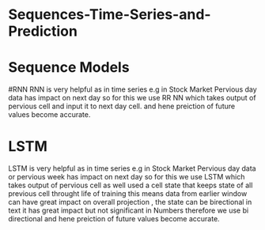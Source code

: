 # Sequences-Time-Series-and-Prediction


# Sequence Models

#RNN
RNN is very helpful as in time series e.g in Stock Market Pervious day data has impact on next day so for this we use RR NN which takes output of pervious cell and input it to next day cell.  and hene preiction of future values become accurate.

# LSTM
LSTM is very helpful as in time series e.g in Stock Market Pervious day data or pervious week has impact on next day so for this we use LSTM which takes output of pervious cell as well used a cell state that keeps state of all previous cell throught life of training this means data from earlier window can have great impact on overall projection , the state can be birectional in text it has great impact but not significant in Numbers therefore we use bi directional and hene preiction of future values become accurate.

